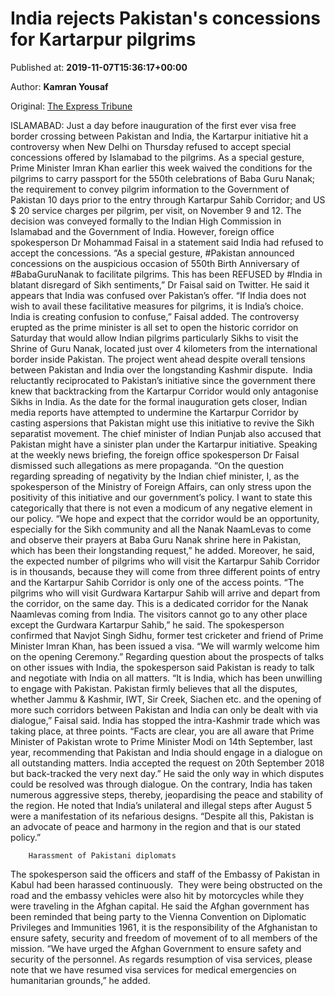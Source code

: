 
# India rejects Pakistan's concessions for Kartarpur pilgrims

Published at: **2019-11-07T15:36:17+00:00**

Author: **Kamran Yousaf**

Original: [The Express Tribune](https://tribune.com.pk/story/2095548/1-india-blatant-disregard-rejected-concessions-offered-sikh-pilgrims-fo/)

ISLAMABAD: Just a day before inauguration of the first ever visa free border crossing between Pakistan and India, the Kartarpur initiative hit a controversy when New Delhi on Thursday refused to accept special concessions offered by Islamabad to the pilgrims.
As a special gesture, Prime Minister Imran Khan earlier this week waived the conditions for the pilgrims to carry passport for the 550th celebrations of Baba Guru Nanak; the requirement to convey pilgrim information to the Government of Pakistan 10 days prior to the entry through Kartarpur Sahib Corridor; and US $ 20 service charges per pilgrim, per visit, on November 9 and 12.
The decision was conveyed formally to the Indian High Commission in Islamabad and the Government of India. However, foreign office spokesperson Dr Mohammad Faisal in a statement said India had refused to accept the concessions.
“As a special gesture, #Pakistan announced concessions on the auspicious occasion of 550th Birth Anniversary of #BabaGuruNanak to facilitate pilgrims. This has been REFUSED by #India in blatant disregard of Sikh sentiments,” Dr Faisal said on Twitter.
He said it appears that India was confused over Pakistan’s offer.
“If India does not wish to avail these facilitative measures for pilgrims, it is India’s choice. India is creating confusion to confuse,” Faisal added.
The controversy erupted as the prime minister is all set to open the historic corridor on Saturday that would allow Indian pilgrims particularly Sikhs to visit the Shrine of Guru Nanak, located just over 4 kilometers from the international border inside Pakistan.
The project went ahead despite overall tensions between Pakistan and India over the longstanding Kashmir dispute.  India reluctantly reciprocated to Pakistan’s initiative since the government there knew that backtracking from the Kartarpur Corridor would only antagonise Sikhs in India.
As the date for the formal inauguration gets closer, Indian media reports have attempted to undermine the Kartarpur Corridor by casting aspersions that Pakistan might use this initiative to revive the Sikh separatist movement.
The chief minister of Indian Punjab also accused that Pakistan might have a sinister plan under the Kartarpur initiative. Speaking at the weekly news briefing, the foreign office spokesperson Dr Faisal dismissed such allegations as mere propaganda.
“On the question regarding spreading of negativity by the Indian chief minister, I, as the spokesperson of the Ministry of Foreign Affairs, can only stress upon the positivity of this initiative and our government’s policy. I want to state this categorically that there is not even a modicum of any negative element in our policy.
“We hope and expect that the corridor would be an opportunity, especially for the Sikh community and all the Nanak NaamLevas to come and observe their prayers at Baba Guru Nanak shrine here in Pakistan, which has been their longstanding request,” he added.
Moreover, he said, the expected number of pilgrims who will visit the Kartarpur Sahib Corridor is in thousands, because they will come from three different points of entry and the Kartarpur Sahib Corridor is only one of the access points.
“The pilgrims who will visit Gurdwara Kartarpur Sahib will arrive and depart from the corridor, on the same day. This is a dedicated corridor for the Nanak Naamlevas coming from India. The visitors cannot go to any other place except the Gurdwara Kartarpur Sahib,” he said.
The spokesperson confirmed that Navjot Singh Sidhu, former test cricketer and friend of Prime Minister Imran Khan, has been issued a visa. “We will warmly welcome him on the opening Ceremony.”
Regarding question about the prospects of talks on other issues with India, the spokesperson said Pakistan is ready to talk and negotiate with India on all matters.
“It is India, which has been unwilling to engage with Pakistan. Pakistan firmly believes that all the disputes, whether Jammu & Kashmir, IWT, Sir Creek, Siachen etc. and the opening of more such corridors between Pakistan and India can only be dealt with via dialogue,” Faisal said.
India has stopped the intra-Kashmir trade which was taking place, at three points.
“Facts are clear, you are all aware that Prime Minister of Pakistan wrote to Prime Minister Modi on 14th September, last year, recommending that Pakistan and India should engage in a dialogue on all outstanding matters. India accepted the request on 20th September 2018 but back-tracked the very next day.”
He said the only way in which disputes could be resolved was through dialogue. On the contrary, India has taken numerous aggressive steps, thereby, jeopardising the peace and stability of the region.
He noted that India’s unilateral and illegal steps after August 5 were a manifestation of its nefarious designs. “Despite all this, Pakistan is an advocate of peace and harmony in the region and that is our stated policy.”

        Harassment of Pakistani diplomats
      
The spokesperson said the officers and staff of the Embassy of Pakistan in Kabul had been harassed continuously.  They were being obstructed on the road and the embassy vehicles were also hit by motorcycles while they were traveling in the Afghan capital.
He said the Afghan government has been reminded that being party to the Vienna Convention on Diplomatic Privileges and Immunities 1961, it is the responsibility of the Afghanistan to ensure safety, security and freedom of movement of to all members of the mission.
“We have urged the Afghan Government to ensure safety and security of the personnel. As regards resumption of visa services, please note that we have resumed visa services for medical emergencies on humanitarian grounds,” he added.
